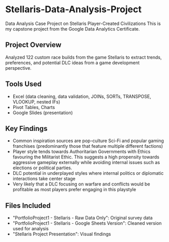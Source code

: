 # Stellaris-Data-Analysis-Project
Data Analysis Case Project on Stellaris Player-Created Civilizations
This is my capstone project from the Google Data Analytics Certificate.

## Project Overview
Analyzed 122 custom race builds from the game Stellaris to extract trends, preferences, and potential DLC ideas from a game development perspective.

## Tools Used
- Excel (data cleaning, data validation, JOINs, SORTs, TRANSPOSE, VLOOKUP, nested IFs)
- Pivot Tables, Charts
- Google Slides (presentation)

## Key Findings
- Common inspiration sources are pop-culture Sci-Fi and popular gaming franchises (predominantly those that feature multiple different factions)
- Player style tends towards Authoritarian Governments with Ethics favouring the Militarist Ethic. This suggests a high propensity towards aggressive gameplay externally while avoiding internal issues such as elections or political parties.
- DLC potential in underplayed styles where internal politics or diplomatic interactions take center stage
- Very likely that a DLC focusing on warfare and conflicts would be profitable as most players prefer engaging in this playstyle

## Files Included
- "PortfolioProject1 - Stellaris - Raw Data Only": Original survey data
- "PortfolioProject1 - Stellaris - Google Sheets Version": Cleaned version used for analysis
- "Stellaris Project Presentation": Visual findings
